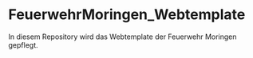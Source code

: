 # FeuerwehrMoringen_Webtemplate
In diesem Repository wird das Webtemplate der Feuerwehr Moringen gepflegt.
